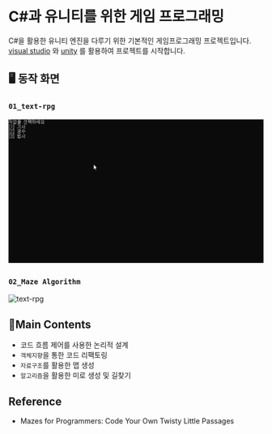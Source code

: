 # C#과 유니티를 위한 게임 프로그래밍

C#을 활용한 유니티 엔진을 다루기 위한 기본적인 게임프로그래밍 프로젝트입니다. <br>
[visual studio](https://visualstudio.microsoft.com/ko/) 와 [unity](https://unity.com/kr) 를 활용하여 프로젝트를 시작합니다.

## 🖥️ 동작 화면

### `01_text-rpg`

![text-rpg](./images/text-rpg.gif)

### `02_Maze Algorithm`

![text-rpg](./images/algo.gif)

## 🎯Main Contents

- 코드 흐름 제어를 사용한 논리적 설계
- `객체지향`을 통한 코드 리팩토링
- `자료구조`를 활용한 맵 생성
- `알고리즘`을 활용한 미로 생성 및 길찾기

## Reference

- Mazes for Programmers: Code Your Own Twisty Little Passages
